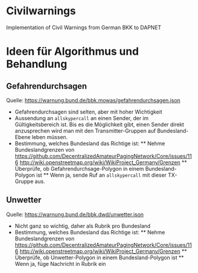 # Civilwarnings
Implementation of Civil Warnings from German BKK to DAPNET

# Ideen für Algorithmus und Behandlung

## Gefahrendurchsagen
Quelle: https://warnung.bund.de/bbk.mowas/gefahrendurchsagen.json
* Gefahrendurchsagen sind selten, aber mit hoher Wichtigkeit
* Aussendung an ``allskypercall`` an einen Sender, der im Gültigkeitsbereich ist. Bis es die Möglichkeit gibt, einen Sender direkt anzusprechen wird man mit den Transmitter-Gruppen auf Bundesland-Ebene leben müssen.
* Bestimmung, welches Bundesland das Richtige ist:
** Nehme Bundeslandgrenzen von https://github.com/DecentralizedAmateurPagingNetwork/Core/issues/116 http://wiki.openstreetmap.org/wiki/WikiProject_Germany/Grenzen
** Überprüfe, ob Gefahrendurchsage-Polygon in einem Bundesland-Polygon ist
** Wenn ja, sende Ruf an ``allskypercall`` mit dieser TX-Gruppe aus.

## Unwetter
Quelle: https://warnung.bund.de/bbk.dwd/unwetter.json
* Nicht ganz so wichtig, daher als Rubrik pro Bundesland
* Bestimmung, welches Bundesland das Richtige ist:
** Nehme Bundeslandgrenzen von https://github.com/DecentralizedAmateurPagingNetwork/Core/issues/116 http://wiki.openstreetmap.org/wiki/WikiProject_Germany/Grenzen
** Überprüfe, ob Unwetter-Polygon in einem Bundesland-Polygon ist
** Wenn ja, füge Nachricht in Rubrik ein

